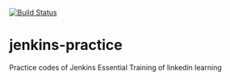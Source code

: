 [![Build Status](http://ec2-54-171-246-10.eu-west-1.compute.amazonaws.com/buildStatus/icon?job=pi-challenge)](http://ec2-54-171-246-10.eu-west-1.compute.amazonaws.com/job/pi-challenge/)

# jenkins-practice
Practice codes of Jenkins Essential Training of linkedin learning
